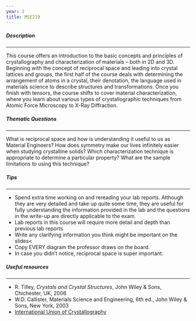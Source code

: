 ```yaml
---
year: 2
title: MSE219
---
```


##### Description

* * *


This course offers an introduction to the basic concepts and principles of crystallography and characterization of materials – both in 2D and 3D. Beginning with the concept of reciprocal space and leading into crystal lattices and groups, the first half of the course deals with determining the arrangement of atoms in a crystal, their denotation, the language used in materials science to describe structures and transformations. Once you finish with tensors, the course shifts to cover material characterization, where you learn about various types of crystallographic techniques from Atomic Force Microscopy to X-Ray Diffraction.

##### Thematic Questions

* * *


What is reciprocal space and how is understanding it useful to us as Material Engineers?
How does symmetry make our lives infinitely easier when studying crystalline solids?
Which characterization technique is appropriate to determine a particular property?
What are the sample limitations to using this technique?

##### Tips

* * *


  -   Spend extra time working on and rereading your lab reports. Although they are very detailed and take up quite some time, they are useful for fully understanding the information provided in the lab and the questions in the write-up are directly applicable to the exam.
  -   Lab reports in this course will require more detail and depth than previous lab reports
  -   Write any clarifying information you think might be important on the slides<
  -   Copy EVERY diagram the professor draws on the board.
  -   In case you didn’t notice, reciprocal space is super important.

##### Useful resources

* * *

 
  -   R. Tilley, <i>Crystals and Crystal Structures</i>, John Wiley &amp; Sons, Chichester, UK, 2006
  -   W.D. Callister, Materials Science and Engineering, 6th ed., John Wiley &amp; Sons, New York, 2003
  -   <a href="http://reference.iucr.org/dictionary/Main_Page">International Union of Crystallography</a>
